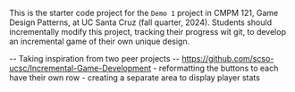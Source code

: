 This is the starter code project for the `Demo 1` project in CMPM 121, Game Design Patterns, at UC Santa Cruz (fall quarter, 2024). Students should incrementally modify this project, tracking their progress wit git, to develop an incremental game of their own unique design.

-- Taking inspiration from two peer projects --
https://github.com/scso-ucsc/Incremental-Game-Development
    - reformatting the buttons to each have their own row
    - creating a separate area to display player stats


